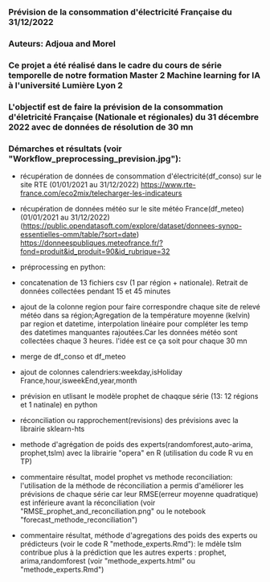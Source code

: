### Prévision de la consommation d'électricité Française du 31/12/2022

### Auteurs: Adjoua and Morel

### Ce projet  a été réalisé dans le cadre du cours de série temporelle  de notre formation  Master 2  Machine learning for IA à l'université Lumière Lyon 2


### L'objectif est de faire la prévision  de la consommation d'életricité Française (Nationale et régionales) du 31 décembre 2022 avec de données de résolution de 30 mn

### Démarches et résultats (voir "Workflow_preprocessing_prevision.jpg"):

- récupération de données  de consommation d'électricité(df_conso) sur le site RTE (01/01/2021 au 31/12/2022)
https://www.rte-france.com/eco2mix/telecharger-les-indicateurs
- récupération de données météo sur le site météo France(df_meteo) (01/01/2021 au 31/12/2022)
(https://public.opendatasoft.com/explore/dataset/donnees-synop-essentielles-omm/table/?sort=date) <br>
https://donneespubliques.meteofrance.fr/?fond=produit&id_produit=90&id_rubrique=32

- préprocessing en python:
- concatenation de 13 fichiers csv (1 par région + nationale). Retrait de données collectées pendant  15 et 45 minutes 
- ajout de la colonne region pour faire correspondre  chaque site de relevé météo dans sa région;Agregation de la température  moyenne (kelvin) par  region et datetime, interpolation linéaire pour compléter les temp des  datetimes manquantes rajoutées.Car les données météo sont collectées chaque 3 heures. l'idée est ce ça soit pour chaque 30 mn
- merge  de df_conso et df_meteo
- ajout de colonnes calendriers:weekday,isHoliday France,hour,isweekEnd,year,month
- prévision en utlisant le modèle prophet de chaqque série (13: 12 régions et 1 natinale) en python
- réconciliation ou rapprochement(revisions) des prévisions avec la librairie sklearn-hts
- methode d'agrégation de poids des experts(randomforest,auto-arima, prophet,tslm) avec la librairie "opera" en R (utilisation du code R vu en TP)

- commentaire résultat, model prophet vs  methode reconciliation:
l'utilisation de la méthode de réconciliation a permis d'améliorer les prévisions de chaque série car leur RMSE(erreur moyenne quadratique) est inférieure avant la réconciliation (voir  "RMSE_prophet_and_reconciliation.png" ou le notebook "forecast_methode_reconciliation")

- commentaire résultat, méthode d'agregations des poids des experts ou prédicteurs (voir le code R "methode_experts.Rmd"):
le mdèle tslm contribue plus à la prédiction que les autres experts : prophet, arima,randomforest (voir "methode_experts.html" ou "methode_experts.Rmd")
